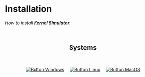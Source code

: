 
# Installation

*How to install **Kernel Simulator**.*

<br>

<div align = center>

## Systems

<br>

[![Button Windows]][Windows]   
[![Button Linux]][Linux]   
[![Button MacOS]][MacOS]

</div>

<br>


<!----------------------------------------------------------------------------->

[Windows]: Windows.md
[Linux]: Linux.md
[MacOS]: MacOS.md


<!---------------------------------[ Buttons ]--------------------------------->

[Button Windows]: https://img.shields.io/badge/Windows-0078D6?style=for-the-badge&logoColor=white&logo=Windows
[Button Linux]: https://img.shields.io/badge/Linux-10B981?style=for-the-badge&logoColor=white&logo=Linux
[Button MacOS]: https://img.shields.io/badge/MacOS-000000?style=for-the-badge&logoColor=white&logo=Apple
